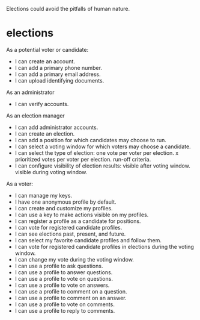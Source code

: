 Elections could avoid the pitfalls of human nature.

# elections

As a potential voter or candidate:
- I can create an account.
- I can add a primary phone number.
- I can add a primary email address.
- I can upload identifying documents.

As an administrator
- I can verify accounts.

As an election manager
- I can add administrator accounts.
- I can create an election.
- I can add a position for which candidates may choose to run.
- I can select a voting window for which voters may choose a candidate.
- I can select the type of election: one vote per voter per election. x prioritized votes per voter per election. run-off criteria.
- I can configure visibility of election results: visible after voting window.  visible during voting window.

As a voter:
- I can manage my keys.
- I have one anonymous profile by default.
- I can create and customize my profiles.
- I can use a key to make actions visible on my profiles.
- I can register a profile as a candidate for positions.
- I can vote for registered candidate profiles.
- I can see elections past, present, and future.
- I can select my favorite candidate profiles and follow them.
- I can vote for registered candidate profiles in elections during the voting window.
- I can change my vote during the voting window.
- I can use a profile to ask questions.
- I can use a profile to answer questions.
- I can use a profile to vote on questions.
- I can use a profile to vote on answers.
- I can use a profile to comment on a question.
- I can use a profile to comment on an answer.
- I can use a profile to vote on comments.
- I can use a profile to reply to comments.
